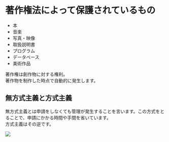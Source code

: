 # 著作権法によって保護されているもの
- 本
- 音楽
- 写真・映像
- 取扱説明書
- プログラム
- データベース
- 美術作品

著作権は創作物に対する権利。<br>
著作物を制作した時点で自動的に発生します。<br>

## 無方式主義と方式主義
無方式主義とは申請をしなくても管理が発生することを言います。この方式をとることで、申請にかかる時間や手間を省いています。<br>
方式主義はその逆です。<br>

[![](https://mermaid.ink/img/pako:eNqrVkrOT0lVslJKy8kvT85ILCpRCHGJyVMAAsfo5_OXPp_V8mLTwudTFj9bsTJWQVfXTqHm2Zw1jxtXPW5cWeMU_WLi9Cd754Dk8Opxjgbxlq5FCOO34um0bUDVz5fPeLq-DWqXS_TjxrmPG9c92T0NSAKVPu2AmeIM0lTzfOauZzP6oKpdo5937nyxYiPCKoiiFw3NzxZ2QBW5RT9dN__5lBXPpm0ACqIrfdzc_rhp2-OmJY-bN0M1uEc_a-l_2rMAU-m8x817Hjeth6rziH46te3ZipkgdUo6SrmpRbmJmSnAQK4G6YpRKslIzU2NUbICMlNS0xJLc0pilGLyaoFKE0tL8oMr85KVrEqKSlN1lEoLUhJLUl0yE9OLEnOVrNISc4qBoqkpmSX5Rb6QiAPHXy0APa7fkg?type=png)](https://mermaid.live/edit#pako:eNqrVkrOT0lVslJKy8kvT85ILCpRCHGJyVMAAsfo5_OXPp_V8mLTwudTFj9bsTJWQVfXTqHm2Zw1jxtXPW5cWeMU_WLi9Cd754Dk8Opxjgbxlq5FCOO34um0bUDVz5fPeLq-DWqXS_TjxrmPG9c92T0NSAKVPu2AmeIM0lTzfOauZzP6oKpdo5937nyxYiPCKoiiFw3NzxZ2QBW5RT9dN__5lBXPpm0ACqIrfdzc_rhp2-OmJY-bN0M1uEc_a-l_2rMAU-m8x817Hjeth6rziH46te3ZipkgdUo6SrmpRbmJmSnAQK4G6YpRKslIzU2NUbICMlNS0xJLc0pilGLyaoFKE0tL8oMr85KVrEqKSlN1lEoLUhJLUl0yE9OLEnOVrNISc4qBoqkpmSX5Rb6QiAPHXy0APa7fkg)
